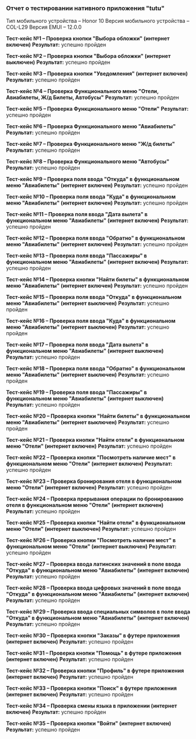 ### Отчет о тестировании нативного приложения "tutu"

Тип мобильного устройства – Honor 10
Версия мобильного устройства – COL-L29
Версия EMUI – 12.0.0

**Тест-кейс №1 – Проверка кнопки "Выбора обложки" (интернет включен)**
**Результат:** успешно пройден

**Тест-кейс №2 – Проверка кнопки "Выбора обложки" (интернет выключен)**
**Результат:** успешно пройден

**Тест-кейс №3 – Проверка кнопки "Уведомления" (интернет включен)**
**Результат:** успешно пройден

**Тест-кейс №4 – Проверка Функционального меню "Отели, Авиабилеты, Ж/д Билеты, Автобусы"**
**Результат:** успешно пройден

**Тест-кейс №5 – Проверка Функционального меню "Отели"**
**Результат:** успешно пройден

**Тест-кейс №6 – Проверка Функционального меню "Авиабилеты"**
**Результат:** успешно пройден

**Тест-кейс №7 – Проверка Функционального меню "Ж/д билеты"**
**Результат:** успешно пройден

**Тест-кейс №8 – Проверка Функционального меню "Автобусы"**
**Результат:** успешно пройден

**Тест-кейс №9 – Проверка поля ввода "Откуда" в функциональном меню "Авиабилеты" (интернет включен)**
**Результат:** успешно пройден

**Тест-кейс №10 – Проверка поля ввода "Куда" в функциональном меню "Авиабилеты" (интернет включен)**
**Результат:** успешно пройден

**Тест-кейс №11 – Проверка поля ввода "Дата вылета" в функциональном меню "Авиабилеты" (интернет включен)**
**Результат:** успешно пройден

**Тест-кейс №12 – Проверка поля ввода "Обратно" в функциональном меню "Авиабилеты" (интернет включен)**
**Результат:** успешно пройден

**Тест-кейс №13 – Проверка поля ввода "Пассажиры" в функциональном меню "Авиабилеты" (интернет включен)**
**Результат:** успешно пройден

**Тест-кейс №14 – Проверка кнопки "Найти билеты" в функциональном меню "Авиабилеты" (интернет включен)**
**Результат:** успешно пройден

**Тест-кейс №15 – Проверка поля ввода "Откуда" в функциональном меню "Авиабилеты" (интернет выключен)**
**Результат:** успешно пройден

**Тест-кейс №16 – Проверка поля ввода "Куда" в функциональном меню "Авиабилеты" (интернет выключен)**
**Результат:** успешно пройден

**Тест-кейс №17 – Проверка поля ввода "Дата вылета" в функциональном меню "Авиабилеты" (интернет выключен)**
**Результат:** успешно пройден

**Тест-кейс №18 – Проверка поля ввода "Обратно" в функциональном меню "Авиабилеты" (интернет выключен)**
**Результат:** успешно пройден

**Тест-кейс №19 – Проверка поля ввода "Пассажиры" в функциональном меню "Авиабилеты" (интернет выключен)**
**Результат:** успешно пройден

**Тест-кейс №20 – Проверка кнопки "Найти билеты" в функциональном меню "Авиабилеты" (интернет выключен)**
**Результат:** успешно пройден

**Тест-кейс №21 – Проверка кнопки "Найти отели" в функциональном меню "Отели" (интернет включен)**
**Результат:** успешно пройден

**Тест-кейс №22 – Проверка кнопки "Посмотреть наличие мест" в функциональном меню "Отели" (интернет включен)**
**Результат:** успешно пройден

**Тест-кейс №23 – Проверка бронирования отеля в функциональном меню "Отели" (интернет включен)**
**Результат:** успешно пройден

**Тест-кейс №24 – Проверка прерывания операции по бронированию отеля в функциональном меню "Отели" (интернет включен)**
**Результат:** успешно пройден

**Тест-кейс №25 – Проверка кнопки "Найти отели" в функциональном меню "Отели" (интернет выключен)**
**Результат:** успешно пройден

**Тест-кейс №26 – Проверка кнопки "Посмотреть наличие мест" в функциональном меню "Отели" (интернет выключен)**
**Результат:** успешно пройден

**Тест-кейс №27 – Проверка ввода латинских значений в поле ввода "Откуда" в функциональном меню "Авиабилеты" (интернет включен)**
**Результат:** успешно пройден

**Тест-кейс №28 – Проверка ввода цифровых значений в поле ввода "Откуда" в функциональном меню "Авиабилеты" (интернет включен)**
**Результат:** успешно пройден

**Тест-кейс №29 – Проверка ввода специальных символов в поле ввода "Откуда" в функциональном меню "Авиабилеты" (интернет включен)**
**Результат:** успешно пройден

**Тест-кейс №30 – Проверка кнопки "Заказы" в футере приложения (интернет включен)**
**Результат:** успешно пройден

**Тест-кейс №31 – Проверка кнопки "Помощь" в футере приложения (интернет включен)**
**Результат:** успешно пройден

**Тест-кейс №32 – Проверка кнопки "Профиль" в футере приложения (интернет включен)**
**Результат:** успешно пройден

**Тест-кейс №33 – Проверка кнопки "Поиск" в футере приложения (интернет включен)**
**Результат:** успешно пройден

**Тест-кейс №34 – Проверка смены языка в приложении (интернет включен)**
**Результат:** успешно пройден

**Тест-кейс №35 – Проверка кнопки "Войти" (интернет включен)**
**Результат:** успешно пройден

